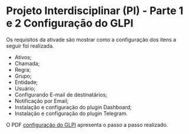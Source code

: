# Projeto Interdisciplinar (PI) - Parte 1 e 2 Configuração do GLPI

Os requisitos da ativade são mostrar como a configuração dos itens a seguir foi realizada.

- Ativos;
- Chamada;
- Regra;
- Grupo;
- Entidade;
- Usuário;
- Configurando E-mail de destinatários;
- Notificação por Email;
- Instalação e configuração do plugin Dashboard;
- Instalação e configuração do plugin Telegram.

O PDF [configuração do GLPI](https://github.com/magaum/cacau-show-glpi-pt1/blob/master/configuracao_glpi-pt1.pdf) apresenta o passo a passo realizado.
